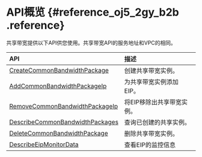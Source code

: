 # API概览 {#reference_oj5_2gy_b2b .reference}

共享带宽提供以下API供您使用。共享带宽API的服务地址和VPC的相同。

|API|描述|
|:--|:-|
|[CreateCommonBandwidthPackage](../../../../intl.zh-CN/API参考/共享带宽/CreateCommonBandwidthPackage.md#)|创建共享带宽实例。|
|[AddCommonBandwidthPackageIp](../../../../intl.zh-CN/API参考/共享带宽/AddCommonBandwidthPackageIp.md#)|为共享带宽实例添加EIP。|
|[RemoveCommonBandwidthPackageIp](../../../../intl.zh-CN/API参考/共享带宽/RemoveCommonBandwidthPackageIp.md#)|将EIP移除出共享带宽实例。|
|[DescribeCommonBandwidthPackages](../../../../intl.zh-CN/API参考/共享带宽/DescribeCommonBandwidthPackages.md#)|查询已创建的共享实例。|
|[DeleteCommonBandwidthPackage](../../../../intl.zh-CN/API参考/共享带宽/DeleteCommonBandwidthPackage.md#)|删除共享带宽实例。|
|[DescribeEipMonitorData](../../../../intl.zh-CN/API参考/弹性公网IP/DescribeEipMonitorData.md#)|查看EIP的监控信息|

